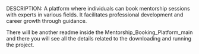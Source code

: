 DESCRIPTION: 
A platform where individuals can book mentorship sessions with experts in various fields. It facilitates professional development and career growth through guidance.
<div>There will be another readme inside the Mentorship_Booking_Platform_main and there you will see all the details related to the downloading and running the project.</div>
